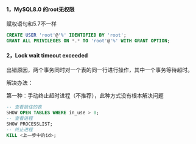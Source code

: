 #### 1，MySQL8.0 的root无权限

赋权语句和5.7不一样

```sql
CREATE USER 'root'@'%' IDENTIFIED BY 'root';
GRANT ALL PRIVILEGES ON *.* TO 'root'@'%' WITH GRANT OPTION;
```

#### 2，Lock wait timeout exceeded

出错原因，两个事务同时对一个表的同一行进行操作，其中一个事务等待超时。

解决办法：

第一种：手动终止超时进程（不推荐），此种方式没有根本解决问题

```sql
-- 查看锁住的表
SHOW OPEN TABLES WHERE in_use > 0;
-- 查看进程
SHOW PROCESSLIST;
-- 终止进程
KILL <上一步中的id>;
```

